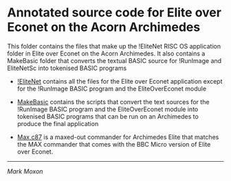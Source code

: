 # Annotated source code for Elite over Econet on the Acorn Archimedes

This folder contains the files that make up the !EliteNet RISC OS application folder in Elite over Econet on the Acorn Archimedes. It also contains a MakeBasic folder that converts the textual BASIC source for !RunImage and EliteNetSc into tokenised BASIC programs 

* [!EliteNet](!EliteNet) contains all the files for the Elite over Econet application except for the !RunImage BASIC program and the EliteOverEconet module

* [MakeBasic](MakeBasic) contains the scripts that convert the text sources for the !RunImage BASIC program and the EliteOverEconet module into tokenised BASIC programs that can be run on an Archimedes to produce the final application

* [Max,c87](Max,c87) is a maxed-out commander for Archimedes Elite that matches the MAX commander that comes with the BBC Micro version of Elite over Econet.

---

_Mark Moxon_
